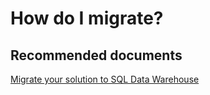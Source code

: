 <properties
	pageTitle="How do I migrate?"
	description="How do I migrate?"
	service="microsoft.sql"
	resource="servers"
	authors="kasparks"
	displayOrder="1"
	selfHelpType="resource"
	supportTopicIds=""
	resourceTags="datawarehouse"
	productPesIds=""
	cloudEnvironments="public"
/>

# How do I migrate?

## **Recommended documents**
[Migrate your solution to SQL Data Warehouse](http://aka.ms/sqldw-migrate)
